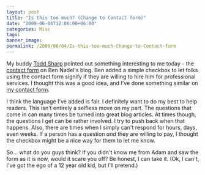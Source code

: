 ```yaml
---
layout: post
title: "Is this too much? (Change to Contact form)"
date: "2009-06-04T12:06:00+06:00"
categories: Misc 
tags: 
banner_image: 
permalink: /2009/06/04/Is-this-too-much-Change-to-Contact-form
---
```


My buddy <a href="http://www.cfsilence.com">Todd Sharp</a> pointed out something interesting to me today - the <a href="http://www.bennadel.com/ask-ben/ask-ben-nadel.htm">contact form</a> on Ben Nadel's blog. Ben added a simple checkbox to let folks using the contact form signify if they are willing to hire him for professional services. I thought this was a good idea, and I've done something similar on <a href="http://www.raymondcamden.com/contact.cfm">my contact form</a>. 

I think the language I've added is fair. I definitely want to do my best to help readers. This isn't entirely a selfless move on my part. The questions that come in can many times be turned into great blog articles. At times though, the questions I get can be rather involved. I try to push back when that happens. Also, there are times when I simply can't respond for hours, days, even weeks. If a person has a question <i>and</i> they are willing to pay, I thought the checkbox might be a nice way for them to let me know. 

So... what do you guys think? If you didn't know me from Adam and saw the form as it is now, would it scare you off? Be honest, I can take it. (Ok, I can't, I've got the ego of a 12 year old kid, but I'll pretend.)